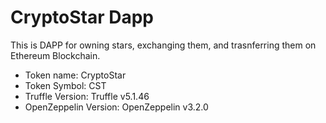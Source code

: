 # CryptoStar Dapp

This is DAPP for owning stars, exchanging them, and trasnferring them on Ethereum Blockchain.
* Token name: CryptoStar
* Token Symbol: CST  
* Truffle Version: Truffle v5.1.46
* OpenZeppelin Version: OpenZeppelin v3.2.0
